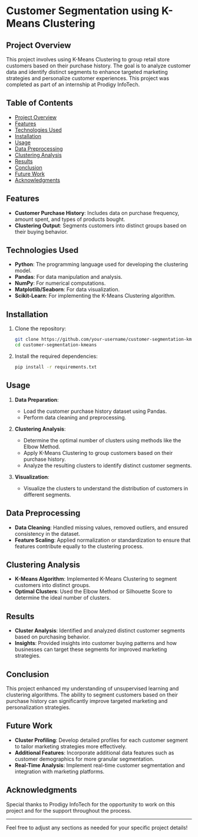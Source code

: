 
# Customer Segmentation using K-Means Clustering

## Project Overview

This project involves using K-Means Clustering to group retail store customers based on their purchase history. The goal is to analyze customer data and identify distinct segments to enhance targeted marketing strategies and personalize customer experiences. This project was completed as part of an internship at Prodigy InfoTech.

## Table of Contents

- [Project Overview](#project-overview)
- [Features](#features)
- [Technologies Used](#technologies-used)
- [Installation](#installation)
- [Usage](#usage)
- [Data Preprocessing](#data-preprocessing)
- [Clustering Analysis](#clustering-analysis)
- [Results](#results)
- [Conclusion](#conclusion)
- [Future Work](#future-work)
- [Acknowledgments](#acknowledgments)

## Features

- **Customer Purchase History**: Includes data on purchase frequency, amount spent, and types of products bought.
- **Clustering Output**: Segments customers into distinct groups based on their buying behavior.

## Technologies Used

- **Python**: The programming language used for developing the clustering model.
- **Pandas**: For data manipulation and analysis.
- **NumPy**: For numerical computations.
- **Matplotlib/Seaborn**: For data visualization.
- **Scikit-Learn**: For implementing the K-Means Clustering algorithm.

## Installation

1. Clone the repository:
    ```bash
    git clone https://github.com/your-username/customer-segmentation-kmeans.git
    cd customer-segmentation-kmeans
    ```

2. Install the required dependencies:
    ```bash
    pip install -r requirements.txt
    ```

## Usage

1. **Data Preparation**:
    - Load the customer purchase history dataset using Pandas.
    - Perform data cleaning and preprocessing.

2. **Clustering Analysis**:
    - Determine the optimal number of clusters using methods like the Elbow Method.
    - Apply K-Means Clustering to group customers based on their purchase history.
    - Analyze the resulting clusters to identify distinct customer segments.

3. **Visualization**:
    - Visualize the clusters to understand the distribution of customers in different segments.

## Data Preprocessing

- **Data Cleaning**: Handled missing values, removed outliers, and ensured consistency in the dataset.
- **Feature Scaling**: Applied normalization or standardization to ensure that features contribute equally to the clustering process.

## Clustering Analysis

- **K-Means Algorithm**: Implemented K-Means Clustering to segment customers into distinct groups.
- **Optimal Clusters**: Used the Elbow Method or Silhouette Score to determine the ideal number of clusters.

## Results

- **Cluster Analysis**: Identified and analyzed distinct customer segments based on purchasing behavior.
- **Insights**: Provided insights into customer buying patterns and how businesses can target these segments for improved marketing strategies.

## Conclusion

This project enhanced my understanding of unsupervised learning and clustering algorithms. The ability to segment customers based on their purchase history can significantly improve targeted marketing and personalization strategies.

## Future Work

- **Cluster Profiling**: Develop detailed profiles for each customer segment to tailor marketing strategies more effectively.
- **Additional Features**: Incorporate additional data features such as customer demographics for more granular segmentation.
- **Real-Time Analysis**: Implement real-time customer segmentation and integration with marketing platforms.

## Acknowledgments

Special thanks to Prodigy InfoTech for the opportunity to work on this project and for the support throughout the process.

---

Feel free to adjust any sections as needed for your specific project details!
